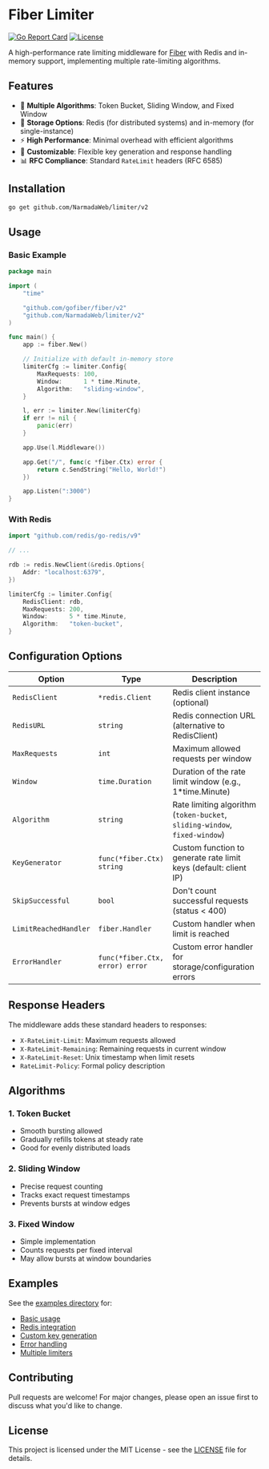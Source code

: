 # Fiber Limiter
[![Go Report Card](https://goreportcard.com/badge/github.com/NarmadaWeb/limiter)](https://goreportcard.com/report/github.com/NarmadaWeb/limiter)
[![License](https://img.shields.io/badge/license-MIT-blue.svg)](LICENSE)

A high-performance rate limiting middleware for [Fiber](https://github.com/gofiber/fiber) with Redis and in-memory support, implementing multiple rate-limiting algorithms.

## Features

- 🚀 **Multiple Algorithms**: Token Bucket, Sliding Window, and Fixed Window
- 💾 **Storage Options**: Redis (for distributed systems) and in-memory (for single-instance)
- ⚡ **High Performance**: Minimal overhead with efficient algorithms
- 🔧 **Customizable**: Flexible key generation and response handling
- 📊 **RFC Compliance**: Standard `RateLimit` headers (RFC 6585)

## Installation

```bash
go get github.com/NarmadaWeb/limiter/v2
```

## Usage

### Basic Example

```go
package main

import (
	"time"

	"github.com/gofiber/fiber/v2"
	"github.com/NarmadaWeb/limiter/v2"
)

func main() {
	app := fiber.New()

	// Initialize with default in-memory store
	limiterCfg := limiter.Config{
		MaxRequests: 100,
		Window:      1 * time.Minute,
		Algorithm:   "sliding-window",
	}

	l, err := limiter.New(limiterCfg)
	if err != nil {
		panic(err)
	}

	app.Use(l.Middleware())

	app.Get("/", func(c *fiber.Ctx) error {
		return c.SendString("Hello, World!")
	})

	app.Listen(":3000")
}
```

### With Redis

```go
import "github.com/redis/go-redis/v9"

// ...

rdb := redis.NewClient(&redis.Options{
	Addr: "localhost:6379",
})

limiterCfg := limiter.Config{
	RedisClient: rdb,
	MaxRequests: 200,
	Window:      5 * time.Minute,
	Algorithm:   "token-bucket",
}
```

## Configuration Options

| Option                | Type                  | Description                                                                 |
|-----------------------|-----------------------|-----------------------------------------------------------------------------|
| `RedisClient`         | `*redis.Client`       | Redis client instance (optional)                                            |
| `RedisURL`            | `string`              | Redis connection URL (alternative to RedisClient)                           |
| `MaxRequests`         | `int`                 | Maximum allowed requests per window                                         |
| `Window`              | `time.Duration`       | Duration of the rate limit window (e.g., 1*time.Minute)                     |
| `Algorithm`           | `string`              | Rate limiting algorithm (`token-bucket`, `sliding-window`, `fixed-window`)  |
| `KeyGenerator`        | `func(*fiber.Ctx) string` | Custom function to generate rate limit keys (default: client IP)         |
| `SkipSuccessful`      | `bool`                | Don't count successful requests (status < 400)                              |
| `LimitReachedHandler` | `fiber.Handler`       | Custom handler when limit is reached                                        |
| `ErrorHandler`        | `func(*fiber.Ctx, error) error` | Custom error handler for storage/configuration errors           |

## Response Headers

The middleware adds these standard headers to responses:

- `X-RateLimit-Limit`: Maximum requests allowed
- `X-RateLimit-Remaining`: Remaining requests in current window
- `X-RateLimit-Reset`: Unix timestamp when limit resets
- `RateLimit-Policy`: Formal policy description

## Algorithms

### 1. Token Bucket
- Smooth bursting allowed
- Gradually refills tokens at steady rate
- Good for evenly distributed loads

### 2. Sliding Window
- Precise request counting
- Tracks exact request timestamps
- Prevents bursts at window edges

### 3. Fixed Window
- Simple implementation
- Counts requests per fixed interval
- May allow bursts at window boundaries

## Examples

See the [examples directory](examples/) for:
- [Basic usage](examples/README.md/#basic-example)
- [Redis integration](examples/README.md/#use-with-redis)
- [Custom key generation](examples/README.md/#custom-key)
- [Error handling](examples/README.md/#error-handling)
- [Multiple limiters](examples/README.md/#multiple-limiter)

## Contributing

Pull requests are welcome! For major changes, please open an issue first to discuss what you'd like to change.

## License

This project is licensed under the MIT License - see the [LICENSE](LICENSE) file for details.
